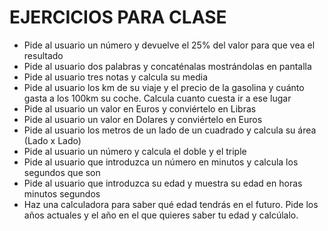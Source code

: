 # EJERCICIOS PARA CLASE

* Pide al usuario un número y devuelve el 25% del valor para que vea el resultado
* Pide al usuario dos palabras y concaténalas mostrándolas en pantalla
* Pide al usuario tres notas y calcula su media
* Pide al usuario los km de su viaje y el precio de la gasolina y cuánto gasta a los 100km su coche. Calcula cuanto cuesta ir a ese lugar
* Pide al usuario un valor en Euros y conviértelo en Libras
* Pide al usuario un valor en Dolares y conviértelo en Euros
* Pide al usuario los metros de un lado de un cuadrado y calcula su área (Lado x Lado)
* Pide al usuario un número y calcula el doble y el triple
* Pide al usuario que introduzca un número en minutos y calcula los segundos que son
* Pide al usuario que introduzca su edad y muestra su edad en horas minutos segundos
* Haz una calculadora para saber qué edad tendrás en el futuro. Pide los años actuales y el año en el que quieres saber tu edad y calcúlalo.
  
